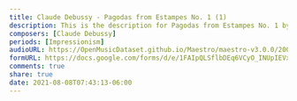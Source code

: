 ```yaml
---
title: Claude Debussy - Pagodas from Estampes No. 1 (1)
description: This is the description for Pagodas from Estampes No. 1 by Claude Debussy
composers: [Claude Debussy]
periods: [Impressionism]
audioURL: https://OpenMusicDataset.github.io/Maestro/maestro-v3.0.0/2008/MIDI-Unprocessed_05_R1_2008_01-04_ORIG_MID--AUDIO_05_R1_2008_wav--3.midi
formURL: https://docs.google.com/forms/d/e/1FAIpQLSflbDEq6VCyO_INUpIEVx5-dHZPYgRGR1oHP0qgIMo-om-ZGw/viewform
comments: true
share: true
date: 2021-08-08T07:43:13-06:00
---
```

